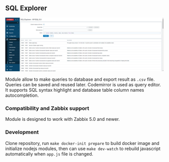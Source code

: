 ## SQL Explorer

![](doc/sqlexplorer.1.png)

Module allow to make queries to database and export result as `.csv` file. Queries can be saved and reused later.
Codemirror is used as query editor. It supports SQL syntax highlight and database table column names autocompletion.

### Compatibility and Zabbix support

Module is designed to work with Zabbix 5.0 and newer.

### Development

Clone repository, run `make docker-init prepare` to build docker image and initialize nodejs modules, then can use `make dev-watch` to rebuild javascript automatically when `app.js` file is changed.
